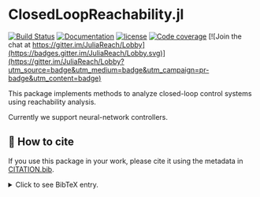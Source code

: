 # ClosedLoopReachability.jl

[![Build Status](https://github.com/JuliaReach/ClosedLoopReachability.jl/actions/workflows/ci.yml/badge.svg?branch=master)](https://github.com/JuliaReach/ClosedLoopReachability.jl/actions/workflows/ci.yml?query=branch%3Amaster)
[![Documentation](https://img.shields.io/badge/docs-latest-blue.svg)](https://juliareach.github.io/ClosedLoopReachability.jl/dev/)
[![license](https://img.shields.io/github/license/mashape/apistatus.svg?maxAge=2592000)](https://github.com/juliareach/ClosedLoopReachability.jl/blob/master/LICENSE)
[![Code coverage](http://codecov.io/github/JuliaReach/ClosedLoopReachability.jl/coverage.svg?branch=master)](https://codecov.io/github/JuliaReach/ClosedLoopReachability.jl?branch=master)
[![Join the chat at https://gitter.im/JuliaReach/Lobby](https://badges.gitter.im/JuliaReach/Lobby.svg)](https://gitter.im/JuliaReach/Lobby?utm_source=badge&utm_medium=badge&utm_campaign=pr-badge&utm_content=badge)

This package implements methods to analyze closed-loop control systems using reachability analysis.

Currently we support neural-network controllers.


## 📜 How to cite

If you use this package in your work, please cite it using the metadata in [CITATION.bib](https://github.com/JuliaReach/LazySets.jl/blob/master/CITATION.bib).

<details>
<summary>Click to see BibTeX entry. </summary>

```
@inproceedings{SchillingFG22,
  author    = {Christian Schilling and
               Marcelo Forets and
               Sebasti{\'{a}}n Guadalupe},
  title     = {Verification of Neural-Network Control Systems by Integrating {T}aylor
               Models and Zonotopes},
  booktitle = {{AAAI}},
  pages     = {8169--8177},
  publisher = {{AAAI} Press},
  year      = {2022},
  url       = {https://ojs.aaai.org/index.php/AAAI/article/view/20790},
  doi       = {10.1609/aaai.v36i7.20790}
}
```

</details>
